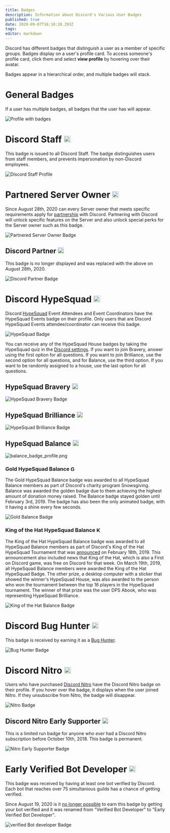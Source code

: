 ```yaml
---
title: Badges
description: Information about Discord's Various User Badges
published: true
date: 2020-09-07T16:18:20.293Z
tags: 
editor: markdown
---
```


Discord has different badges that distinguish a user as a member of specific groups. Badges display on a user's profile card. To access someone's profile card, click them and select **view profile** by hovering over their avatar. 

Badges appear in a hierarchical order, and multiple badges will stack.

# General Badges
If a user has multiple badges, all badges that the user has will appear.

![Profile with badges](/uploads/badges/badges_profile.png "A General Overview of Badges")

# Discord Staff <img src="/uploads/badges/staff_badge.png" alt="Discord Staff Badge" width="21" height="21"/>
This badge is issued to all Discord Staff. The badge distinguishes users from staff members, and prevents impersonation by non-Discord employees.

![Discord Staff Profile](/uploads/badges/staff_badge_profile.png "A Staff Member's Badge")

# Partnered Server Owner <img src="/uploads/badges/new_partner_badge.png" alt="Partnered Server Owner" width="21" height="21" />
Since August 28th, 2020 can every Server owner that meets specific requirements apply for [partnership](/partners) with Discord.
Partnering with Discord will unlock specific features on the Server and also unlock special perks for the Server owner such as this badge.

![Partnered Server Owner Badge](/uploads/badges/new_partner_badge_profile.png "A 'Partnered Server Owner' Badge")

## Discord Partner <img src="/uploads/badges/partner_badge.png" alt="Discord Partner Badge" width="19" height="19"/>
This badge is no longer displayed and was replaced with the above on August 28th, 2020.

![Discord Partner Badge](/uploads/badges/partner_badge_profile.png "A Discord Partner Badge")

# Discord HypeSquad <img src="/uploads/badges/hypesquad_badge.png" alt="HypeSquad Badge" width="21" height="21"/>
Discord [HypeSquad](/hypesquad) Event Attendees and Event Coordinators have the HypeSquad Events badge on their profile. Only users that are Discord HypeSquad Events attendee/coordinator can receive this badge. 

![HypeSquad Badge](/uploads/badges/hypesquad_badge_profile.png "A HypeSquad Event Member's Badge")

You can receive any of the HypeSquad House badges by taking the HypeSquad quiz in the [Discord settings](https://discordapp.com/settings/hypesquad-online). If you want to join Bravery, answer using the first option for all questions. If you want to join Brilliance, use the second option for all questions, and for Balance, use the third option. If you want to be randomly assigned to a house, use the last option for all questions.

## HypeSquad Bravery  <img src="/uploads/badges/bravery_badge.png" alt="HypeSquad Bravery Badge" width="19" height="19"/>

![HypeSquad Bravery Badge](/uploads/badges/bravery_badge_profile.png "HypeSquad Bravery Badge")

## HypeSquad Brilliance <img src="/uploads/badges/brilliance_badge.png" alt="HypeSquad Brilliance Badge" width="19" height="19"/>

![HypeSquad Brilliance Badge](/uploads/badges/brilliance_badge_profile.png "HypeSquad Brilliance Badge")

## HypeSquad Balance <img src="/uploads/badges/balance_badge.png" alt="HypeSquad Balance Badge" width="19" height="19"/>

![balance_badge_profile.png](/uploads/badges/balance_badge_profile.png "HypeSquad Balance Badge")

### Gold HypeSquad Balance <img src="/uploads/badges/balance_gold_badge.png" alt="Gold Balance Badge" width="15" height="15"/>

The Gold HypeSquad Balance badge was awarded to all HypeSquad Balance members as part of Discord's charity program Snowsgiving. Balance was awarded the golden badge due to them achieving the highest amount of donation money raised. The Balance badge stayed golden until February 3rd, 2019. The badge has also been the only animated badge, with it having a shine every few seconds.

![Gold Balance Badge](/uploads/badges/balance_gold_badge_profile.png "Gold Balance Badge")

### King of the Hat HypeSquad Balance <img src="/uploads/badges/balance_koth_badge.png" alt="King of the Hat Balance Badge" width="15" height="15"/>

The King of the Hat HypeSquad Balance badge was awarded to all HypeSquad Balance members as part of Discord's King of the Hat HypeSquad Tournament that was [announced](https://medium.com/king-of-the-hat/hat-is-free-this-week-and-this-week-only-v-f9fa0987688b) on February 18th, 2019. This announcement also included news that King of the Hat, which is also a First on Discord game, was free on Discord for that week. On March 19th, 2019, all HypeSquad Balance members were awarded the King of the Hat HypeSquad Badge. The other prize, a desktop computer with a sticker that showed the winner's HypeSquad House, was also awarded to the person who won the tournament between the top 16 players in the HypeSquad tournament. The winner of that prize was the user DPS Abook, who was representing HypeSquad Brilliance.

![King of the Hat Balance Badge](/uploads/badges/balance_koth_badge_profile.png "King of the Hat Balance Badge")

# Discord Bug Hunter <img src="/uploads/badges/bug_hunter_badge.png" alt="Bug Hunter Badge" width="21" height="21"/>
This badge is received by earning it as a [Bug Hunter](/bug-hunters).

![Bug Hunter Badge](/uploads/badges/bug_hunter_badge_profile.png "A Discord Bug Hunter Badge")

# Discord Nitro <img src="/uploads/badges/nitro_badge.png" alt="Nitro Badge" width="21" height="21"/>
Users who have purchased [Discord Nitro](/nitro) have the Discord Nitro badge on their profile. If you hover over the badge, it displays when the user joined Nitro. If they unsubscribe from Nitro, the badge will disappear. 

![Nitro Badge](/uploads/badges/nitro_badge_profile.png "A Nitro Discord User's Badge")

## Discord Nitro Early Supporter <img src="/uploads/badges/early_supporter_badge.png" alt="Early Supporter Badge" width="19" height="19"/>
This is a limited run badge for anyone who *ever* had a Discord Nitro subscription before October 10th, 2018. This badge is permanent.

![Nitro Early Supporter Badge](/uploads/badges/early_supporter_badge_profile.png "A Nitro Early Supporter Badge")

# Early Verified Bot Developer <img src="/uploads/badges/verified_developer_badge.png" alt="Early Verified Developer Badge" width="21" height="21"/>
This badge was received by having at least one bot verified by Discord.  
Each bot that reaches over 75 simultanious guilds has a chance of getting verified.

Since August 19, 2020 is it [no longer possible](https://github.com/discord/discord-api-docs/issues/1991) to earn this badge by getting your bot verified and it was renamed from "Verified Bot Developer" to "Early Verified Bot Developer".

![verified Bot developer Badge](/uploads/badges/verified_developer_badge_profile.png "A Early verified Developer Badge")